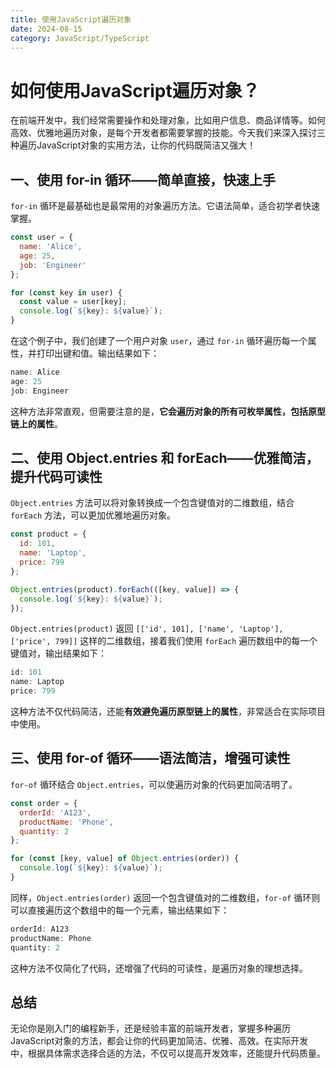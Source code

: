 ```yaml
---
title: 使用JavaScript遍历对象
date: 2024-08-15
category: JavaScript/TypeScript
---
```


# 如何使用JavaScript遍历对象？

在前端开发中，我们经常需要操作和处理对象，比如用户信息、商品详情等。如何高效、优雅地遍历对象，是每个开发者都需要掌握的技能。今天我们来深入探讨三种遍历JavaScript对象的实用方法，让你的代码既简洁又强大！

## 一、使用 for-in 循环——简单直接，快速上手

`for-in` 循环是最基础也是最常用的对象遍历方法。它语法简单，适合初学者快速掌握。

```javascript
const user = {
  name: 'Alice',
  age: 25,
  job: 'Engineer'
};

for (const key in user) {
  const value = user[key];
  console.log(`${key}: ${value}`);
}
```

在这个例子中，我们创建了一个用户对象 `user`，通过 `for-in` 循环遍历每一个属性，并打印出键和值。输出结果如下：

```javascript
name: Alice
age: 25
job: Engineer
```

这种方法非常直观，但需要注意的是，**它会遍历对象的所有可枚举属性，包括原型链上的属性**。

## 二、使用 Object.entries 和 forEach——优雅简洁，提升代码可读性

`Object.entries` 方法可以将对象转换成一个包含键值对的二维数组，结合 `forEach` 方法，可以更加优雅地遍历对象。

```javascript
const product = {
  id: 101,
  name: 'Laptop',
  price: 799
};

Object.entries(product).forEach(([key, value]) => {
  console.log(`${key}: ${value}`);
});
```

`Object.entries(product)` 返回 `[['id', 101], ['name', 'Laptop'], ['price', 799]]` 这样的二维数组，接着我们使用 `forEach` 遍历数组中的每一个键值对，输出结果如下：

```javascript
id: 101
name: Laptop
price: 799
```

这种方法不仅代码简洁，还能**有效避免遍历原型链上的属性**，非常适合在实际项目中使用。

## 三、使用 for-of 循环——语法简洁，增强可读性

`for-of` 循环结合 `Object.entries`，可以使遍历对象的代码更加简洁明了。

```javascript
const order = {
  orderId: 'A123',
  productName: 'Phone',
  quantity: 2
};

for (const [key, value] of Object.entries(order)) {
  console.log(`${key}: ${value}`);
}
```

同样，`Object.entries(order)` 返回一个包含键值对的二维数组，`for-of` 循环则可以直接遍历这个数组中的每一个元素，输出结果如下：

```javascript
orderId: A123
productName: Phone
quantity: 2
```

这种方法不仅简化了代码，还增强了代码的可读性，是遍历对象的理想选择。

## 总结

无论你是刚入门的编程新手，还是经验丰富的前端开发者，掌握多种遍历JavaScript对象的方法，都会让你的代码更加简洁、优雅、高效。在实际开发中，根据具体需求选择合适的方法，不仅可以提高开发效率，还能提升代码质量。
